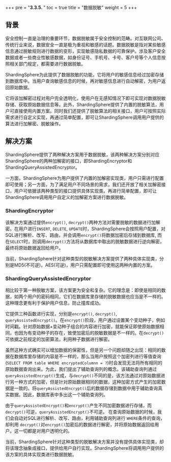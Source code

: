 +++
pre = "<b>3.3.5. </b>"
toc = true
title = "数据脱敏"
weight = 5
+++

## 背景
安全控制一直是治理的重要环节，数据脱敏属于安全控制的范畴。对互联网公司、传统行业来说，数据安全一直是极为重视和敏感的话题。数据脱敏是指对某些敏感信息通过脱敏规则进行数据的变形，实现敏感隐私数据的可靠保护。涉及客户安全数据或者一些商业性敏感数据，如身份证号、手机号、卡号、客户号等个人信息按照相关部门规定，都需要进行数据脱敏。

ShardingSphere为此提供了数据脱敏的功能，它将用户的敏感信息经过加密存储到数据库中。当用户查询敏感信息的时候，再对敏感信息进行自动解密，为用户返回原始数据。

它将该加解密过程对用户完全透明化，使用户在无感知情况下即可实现对数据脱敏存储、获取原始数据信息等。此外，ShardingSphere提供了内置的脱敏算法，用户可直接使用内置方案。同时我们还提供了脱敏算法的相关接口，用户可按照实际需求进行自定义实现，再通过简单配置，即可让ShardingSphere调用用户提供的算法进行加解密、脱敏操作。


## 解决方案
ShardingSphere提供了两种解决方案用于数据脱敏，该两种解决方案分别对应ShardingSphere的两种加解密的接口，即ShardingEncryptor和ShardingQueryAssistedEncryptor。

一方面，ShardingSphere为用户提供了内置的加解密实现类，用户只需进行配置即可使用；另一方面，为了满足用户不同场景的需求，我们还开放了相关加解密接口，用户可依据该两种类型的接口提供具体实现类。再进行简单配置，即可让ShardingSphere调用用户自定义的加解密方案进行数据脱敏。

### ShardingEncryptor
该解决方案通过提供`encrypt()`, `decrypt()`两种方法对需要脱敏的数据进行加解密。在用户进行`INSERT`, `DELETE`, `UPDATE`时，ShardingSphere会按照用户配置，对SQL进行解析、改写、路由，并会调用`encrypt()`将数据加密后存储到数据库, 而在`SELECT`时，则调用`decrypt()`方法将从数据库中取出的脱敏数据进行逆向解密，最终将原始数据返回给用户。

当前，ShardingSphere针对这种类型的脱敏解决方案提供了两种具体实现类，分别是MD5(不可逆)，AES(可逆)，用户只需配置即可使用这两种内置的方案。

### ShardingQueryAssistedEncryptor
相比较于第一种脱敏方案，该方案更为安全和复杂。它的理念是：即使是相同的数据，如两个用户的密码相同，它们在数据库里存储的脱敏数据也应当是不一样的。这种理念更有利于保护用户信息，防止撞库成功。

它提供三种函数进行实现，分别是`encrypt()`, `decrypt()`, `queryAssistedEncrypt()`。在`encrypt()`阶段，用户通过设置某个变动种子，例如时间戳。针对原始数据+变动种子组合的内容进行加密，就能保证即使原始数据相同，也因为有变动种子的存在，致使加密后的脱敏数据是不一样的。在`decrypt()`可依据之前规定的加密算法，利用种子数据进行解密。

虽然这种方式确实可以增加数据的保密性，但是另一个问题却随之出现：相同的数据在数据库里存储的内容是不一样的，那么当用户按照这个加密列进行等值查询(`SELECT FROM table WHERE encryptedColumnn = ?`)时会发现无法将所有相同的原始数据查询出来。为此，我们提出了辅助查询列的概念。该辅助查询列通过`queryAssistedEncrypt()`生成，与`decrypt()`不同的是，该方法通过对原始数据进行另一种方式的加密，但是针对原始数据相同的数据，这种加密方式产生的加密数据是一致的。将`queryAssistedEncrypt()`后的数据存储到数据中用于辅助查询真实数据。因此，数据库表中多出这一个辅助查询列。

由于`queryAssistedEncrypt()`和`encrypt()`产生不同加密数据进行存储，而`decrypt()`可逆，`queryAssistedEncrypt()`不可逆。 在查询原始数据的时候，我们会自动对SQL进行解析、改写、路由，利用辅助查询列进行
`WHERE`条件的查询，却利用 `decrypt()`对`encrypt()`加密后的数据进行解密，并将原始数据返回给用户。这一切都是对用户透明化的。

当前，ShardingSphere针对这种类型的脱敏解决方案并没有提供具体实现类，却将该理念抽象成接口，提供给用户自行实现。ShardingSphere将调用用户提供的该方案的具体实现类进行数据脱敏。
